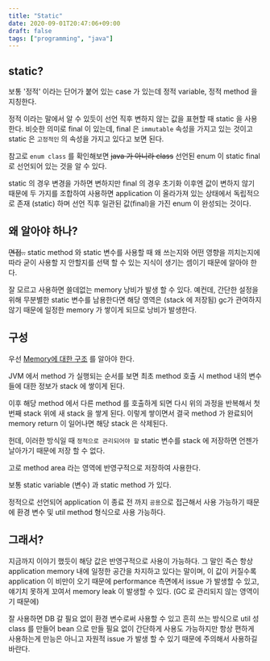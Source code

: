 ```yaml
---
title: "Static"
date: 2020-09-01T20:47:06+09:00
draft: false
tags: ["programming", "java"]
---
```


## static?
보통 '정적' 이라는 단어가 붙어 있는 case 가 있는데 정적 variable, 정적 method 을 지칭한다.

정적 이라는 말에서 알 수 있듯이 선언 직후 변하지 않는 값을 표현할 때 static 을 사용한다.
비슷한 의미로 final 이 있는데, final 은 `immutable` 속성을 가지고 있는 것이고 static 은 `고정적인` 의 속성을 가지고 있다고 보면 된다.

참고로 `enum class` 를 확인해보면 ~~java 가 아니라 class~~ 선언된 enum 이 static final 로 선언되어 있는 것을 알 수 있다.

static 의 경우 변경을 가하면 변하지만 final 의 경우 초기화 이후엔 값이 변하지 않기 때문에 두 가지를 조합하여 사용하면 application 이 올라가져 있는 상태에서 독립적으로 존재 (static)
하며 선언 직후 일관된 값(final)을 가진 enum 이 완성되는 것이다.

## 왜 알아야 하나?

~~면접..~~ static method 와 static 변수를 사용할 때 왜 쓰는지와 어떤 영향을 끼치는지에 따라 굳이 사용할 지 안할지를 선택 할 수 있는 지식이 생기는 셈이기 때문에
알아야 한다.

잘 모르고 사용하면 쓸데없는 memory 낭비가 발생 할 수 있다. 예컨데, 간단한 설정을 위해 무분별한 static 변수를 남용한다면 해당 영역은 (stack 에 저장됨) gc가 관여하지 않기 때문에 일정한 memory 가 쌓이게 되므로 낭비가 발생한다.

## 구성

우선 [Memory에 대한 구조](https://jungqui.github.io/posts/jvm) 를 알아야 한다.

JVM 에서 method 가 실행되는 순서를 보면 최초 method 호출 시 method 내의 변수들에 대한 정보가 stack 에 쌓이게 된다.

이후 해당 method 에서 다른 method 를 호출하게 되면 다시 위의 과정을 반복해서 첫번째 stack 위에 새 stack 을 쌓게 된다. 이렇게 쌓이면서 결국 method 가 완료되어 memory return 이 일어나면 해당 stack 은 삭제된다.

헌데, 이러한 방식일 때 `정적으로 관리되어야 할` static 변수를 stack 에 저장하면 언젠가 날아가기 때문에 저장 할 수 없다.

고로 method area 라는 영역에 반영구적으로 저장하여 사용한다. 

보통 static variable (변수) 과 static method 가 있다.

정적으로 선언되어 application 이 종료 전 까지 `공용`으로 접근해서 사용 가능하기 때문에 환경 변수 및 util method 형식으로 사용 가능하다.


## 그래서?

지금까지 이야기 했듯이 해당 값은 반영구적으로 사용이 가능하다. 그 말인 즉슨 항상 application memory 내에 일정한 공간을 차지하고 있다는 말이며, 이 값이 커질수록
application 이 비만이 오기 때문에 performance 측면에서 issue 가 발생할 수 있고, 얘기치 못하게 꼬여서 memory leak 이 발생할 수 있다. (GC 로 관리되지 않는 영역이기 때문에)

잘 사용하면 DB 갈 필요 없이 환경 변수로써 사용할 수 있고 흔히 쓰는 방식으로 util 성 class 를 만들어 bean 으로 만들 필요 없이 간단하게 사용도 가능하지만 항상 편하게 사용하는게 만능은 아니고 자원적 issue 가 발생 할 수 있기 때문에 주의해서 사용하길 바란다.